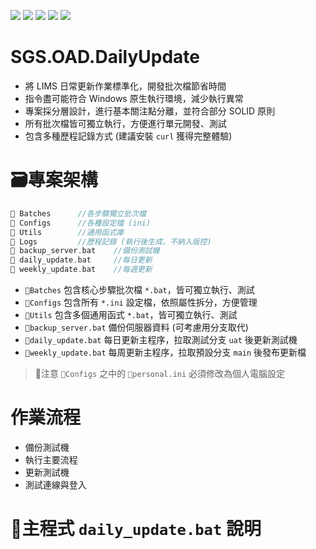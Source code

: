 ![](https://img.shields.io/badge/SGS-OAD-orange) 
![](https://img.shields.io/badge/proj-Daily--Update-purple)
![](https://img.shields.io/badge/ChatGPT-412991?logo=openai)
![](https://img.shields.io/badge/Claude-191919?logo=anthropic) 
![](https://img.shields.io/badge/GitHub_Copilot-555?logo=githubcopilot)

# SGS.OAD.DailyUpdate

- 將 LIMS 日常更新作業標準化，開發批次檔節省時間
- 指令盡可能符合 Windows 原生執行環境，減少執行異常
- 專案採分層設計，進行基本關注點分離，並符合部分 SOLID 原則
- 所有批次檔皆可獨立執行，方便進行單元開發、測試
- 包含多種歷程記錄方式 (建議安裝 `curl` 獲得完整體驗)

# 🗃️專案架構

```c
📁 Batches      //各步驟獨立批次檔
📁 Configs      //各種設定檔 (ini)
📁 Utils        //通用函式庫
📁 Logs         //歷程記錄 (執行後生成，不納入版控)
📄 backup_server.bat    //備份測試機
📄 daily_update.bat     //每日更新
📄 weekly_update.bat    //每週更新
```
- `📁Batches` 包含核心步驟批次檔 `*.bat`，皆可獨立執行、測試
- `📁Configs` 包含所有 `*.ini` 設定檔，依照屬性拆分，方便管理
- `📁Utils` 包含多個通用函式 `*.bat`，皆可獨立執行、測試
- `📄backup_server.bat` 備份伺服器資料 (可考慮用分支取代)
- `📄daily_update.bat` 每日更新主程序，拉取測試分支 `uat` 後更新測試機
- `📄weekly_update.bat` 每周更新主程序，拉取預設分支 `main` 後發布更新檔

>🚨注意 `📁Configs` 之中的 `📄personal.ini` 必須修改為個人電腦設定

# 作業流程

- 備份測試機
- 執行主要流程
- 更新測試機
- 測試連線與登入

# 📄主程式 `daily_update.bat` 說明